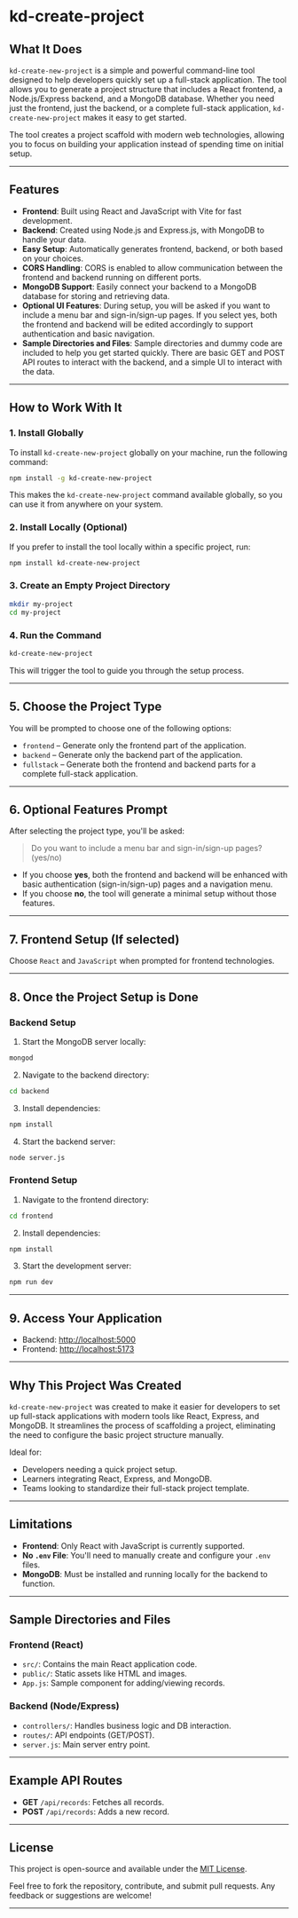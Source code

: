 # kd-create-project

## What It Does

`kd-create-new-project` is a simple and powerful command-line tool designed to help developers quickly set up a full-stack application. The tool allows you to generate a project structure that includes a React frontend, a Node.js/Express backend, and a MongoDB database. Whether you need just the frontend, just the backend, or a complete full-stack application, `kd-create-new-project` makes it easy to get started.

The tool creates a project scaffold with modern web technologies, allowing you to focus on building your application instead of spending time on initial setup.

---

## Features

* **Frontend**: Built using React and JavaScript with Vite for fast development.
* **Backend**: Created using Node.js and Express.js, with MongoDB to handle your data.
* **Easy Setup**: Automatically generates frontend, backend, or both based on your choices.
* **CORS Handling**: CORS is enabled to allow communication between the frontend and backend running on different ports.
* **MongoDB Support**: Easily connect your backend to a MongoDB database for storing and retrieving data.
* **Optional UI Features**: During setup, you will be asked if you want to include a menu bar and sign-in/sign-up pages. If you select yes, both the frontend and backend will be edited accordingly to support authentication and basic navigation.
* **Sample Directories and Files**: Sample directories and dummy code are included to help you get started quickly. There are basic GET and POST API routes to interact with the backend, and a simple UI to interact with the data.

---

## How to Work With It

### 1. Install Globally

To install `kd-create-new-project` globally on your machine, run the following command:

```bash
npm install -g kd-create-new-project
```

This makes the `kd-create-new-project` command available globally, so you can use it from anywhere on your system.

### 2. Install Locally (Optional)

If you prefer to install the tool locally within a specific project, run:

```bash
npm install kd-create-new-project
```

### 3. Create an Empty Project Directory

```bash
mkdir my-project
cd my-project
```

### 4. Run the Command

```bash
kd-create-new-project
```

This will trigger the tool to guide you through the setup process.

---

## 5. Choose the Project Type

You will be prompted to choose one of the following options:

* `frontend` – Generate only the frontend part of the application.
* `backend` – Generate only the backend part of the application.
* `fullstack` – Generate both the frontend and backend parts for a complete full-stack application.

---

## 6. Optional Features Prompt

After selecting the project type, you'll be asked:

> Do you want to include a menu bar and sign-in/sign-up pages? (yes/no)

* If you choose **yes**, both the frontend and backend will be enhanced with basic authentication (sign-in/sign-up) pages and a navigation menu.
* If you choose **no**, the tool will generate a minimal setup without those features.

---

## 7. Frontend Setup (If selected)

Choose `React` and `JavaScript` when prompted for frontend technologies.

---

## 8. Once the Project Setup is Done

### Backend Setup

1. Start the MongoDB server locally:

```bash
mongod
```

2. Navigate to the backend directory:

```bash
cd backend
```

3. Install dependencies:

```bash
npm install
```

4. Start the backend server:

```bash
node server.js
```

### Frontend Setup

1. Navigate to the frontend directory:

```bash
cd frontend
```

2. Install dependencies:

```bash
npm install
```

3. Start the development server:

```bash
npm run dev
```

---

## 9. Access Your Application

* Backend: [http://localhost:5000](http://localhost:5000)
* Frontend: [http://localhost:5173](http://localhost:5173)

---

## Why This Project Was Created

`kd-create-new-project` was created to make it easier for developers to set up full-stack applications with modern tools like React, Express, and MongoDB. It streamlines the process of scaffolding a project, eliminating the need to configure the basic project structure manually.

Ideal for:

* Developers needing a quick project setup.
* Learners integrating React, Express, and MongoDB.
* Teams looking to standardize their full-stack project template.

---

## Limitations

* **Frontend**: Only React with JavaScript is currently supported.
* **No `.env` File**: You'll need to manually create and configure your `.env` files.
* **MongoDB**: Must be installed and running locally for the backend to function.

---

## Sample Directories and Files

### Frontend (React)

* `src/`: Contains the main React application code.
* `public/`: Static assets like HTML and images.
* `App.js`: Sample component for adding/viewing records.

### Backend (Node/Express)

* `controllers/`: Handles business logic and DB interaction.
* `routes/`: API endpoints (GET/POST).
* `server.js`: Main server entry point.

---

## Example API Routes

* **GET** `/api/records`: Fetches all records.
* **POST** `/api/records`: Adds a new record.

---

## License

This project is open-source and available under the [MIT License](LICENSE).

Feel free to fork the repository, contribute, and submit pull requests. Any feedback or suggestions are welcome!

---